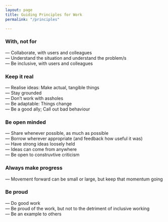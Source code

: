 ```yaml
---
layout: page
title: Guiding Principles for Work
permalink: "/principles"

---
```

### With, not for

— Collaborate, with users and colleagues<br>
— Understand the situation and understand the problem/s<br>
— Be inclusive, with users and colleagues<br>

### Keep it real

— Realise ideas: Make actual, tangible things<br>
— Stay grounded<br>
— Don’t work with assholes<br>
— Be adaptable: Things change<br>
— Be a good ally; Call out bad behaviour<br>

### Be open minded

— Share whenever possible, as much as possible<br>
— Borrow wherever appropriate (and feedback how useful it was)<br>
— Have strong ideas loosely held<br>
— Ideas can come from anywhere<br>
— Be open to construvtive criticism<br>

### Always make progress

— Movement forward can be small or large, but keep that momentum going

### Be proud

— Do good work<br>
— Be proud of the work, but not to the detriment of inclusive working<br>
— Be an example to others